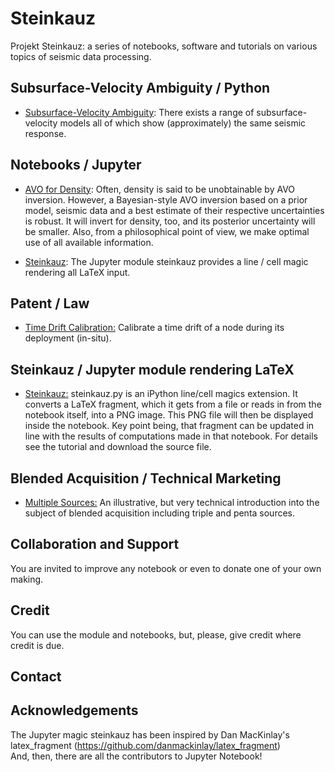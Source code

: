 # Steinkauz

Projekt Steinkauz: a series of notebooks, software and tutorials on various topics of seismic data processing.

## Subsurface-Velocity Ambiguity / Python

- [Subsurface-Velocity Ambiguity](https://github.com/bjornrommel/steinkauz/tree/master/project/ambiguity):
There exists a range of subsurface-velocity models all of which show (approximately) the same seismic response.

## Notebooks / Jupyter

- [AVO for Density](https://github.com/bjornrommel/steinkauz/tree/master/project/avo_for_density):
Often, density is said to be unobtainable by AVO inversion. However, a Bayesian-style AVO inversion based on a prior model, seismic data and a best estimate of their respective uncertainties is robust. It will invert for density, too, and its posterior uncertainty will be smaller. Also, from a philosophical point of view, we make optimal use of all available information.

- [Steinkauz](https://github.com/bjornrommel/steinkauz/tree/master/project/steinkauz):
The Jupyter module steinkauz provides a line / cell magic rendering all LaTeX input.

## Patent / Law

- [Time Drift Calibration:](https://github.com/bjornrommel/steinkauz/tree/master/project/time_drift_calibration)
Calibrate a time drift of a node during its deployment (in-situ). 

## Steinkauz / Jupyter module rendering LaTeX

- [Steinkauz:](https://github.com/bjornrommel/steinkauz/tree/master/project/steinkauz)
steinkauz.py is an iPython line/cell magics extension. It converts a LaTeX fragment, which it gets from a file or reads in from the notebook itself, into a PNG image. This PNG file will then be displayed inside the notebook. Key point being, that fragment can be updated in line with the results of computations made in that notebook. For details see the tutorial and download the source file.

## Blended Acquisition / Technical Marketing
- [Multiple Sources:](https://github.com/bjornrommel/steinkauz/tree/master/project/blended_acquisition)
An illustrative, but very technical introduction into the subject of blended acquisition including triple and penta sources.

## Collaboration and Support
 
You are invited to improve any notebook or even to donate one of your own making.

## Credit  

You can use the module and notebooks, but, please, give credit where credit is due.   

## Contact  

## Acknowledgements  

The Jupyter magic steinkauz has been inspired by Dan MacKinlay's latex_fragment (https://github.com/danmackinlay/latex_fragment)  
And, then, there are all the contributors to Jupyter Notebook!

